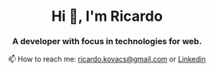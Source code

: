 <h1 align="center">Hi 👋, I'm Ricardo</h1>
<h3 align="center">A developer with focus in technologies for web.</h3>

<p align="center">📫 How to reach me: <a href="mailto:ricardo.kovacs@gmail.com">ricardo.kovacs@gmail.com</a> or <a href="https://linkedin.com/in/ricardo-kovacs" target="blank">Linkedin</a></p>

